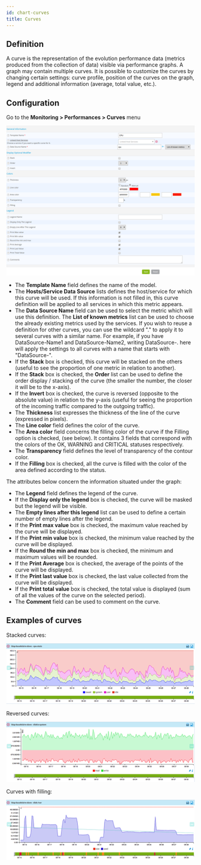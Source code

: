 ```yaml
---
id: chart-curves
title: Curves
---
```


## Definition

A curve is the representation of the evolution performance data (metrics produced from the collection of data) visible
via performance graphs. A graph may contain multiple curves. It is possible to customize the curves by changing certain
settings: curve profile, position of the curves on the graph, legend and additional information (average, total value, etc.).

## Configuration

Go to the **Monitoring \> Performances \> Curves** menu

![image](../assets/metrology/02addcurve.png)

* The **Template Name** field defines the name of the model.
* The **Hosts/Service Data Source** lists defines the host/service for which this curve will be used. If this information
  is not filled in, this curve definition will be applied to all services in which this metric appears.
* The **Data Source Name** field can be used to select the metric which will use this definition. The **List of known metrics**
  list can be used to choose the already existing metrics used by the services. If you wish to reuse a definition for other curves, you can use the wildcard "." to apply it to several curves with a similar name. For example, if you have DataSource-Name1 and DataSource-Name2, writing DataSource-. here will apply the settings to all curves with a name that starts with "DataSource-".
* If the **Stack** box is checked, this curve will be stacked on the others (useful to see the proportion of one metric in
  relation to another).
* If the **Stack** box is checked, the **Order** list can be used to define the order display / stacking of the curve (the
  smaller the number, the closer it will be to the x-axis).
* If the **Invert** box is checked, the curve is reversed (opposite to the absolute value) in relation to the y-axis (useful
  for seeing the proportion of the incoming traffic compared to the outgoing traffic).
* The **Thickness** list expresses the thickness of the line of the curve (expressed in pixels).
* The **Line color** field defines the color of the curve.
* The **Area color** field concerns the filling color of the curve if the Filling option is checked, (see below). It contains
  3 fields that correspond with the colors of the OK, WARNING and CRITICAL statuses respectively.
* The **Transparency** field defines the level of transparency of the contour color.
* If the **Filling** box is checked, all the curve is filled with the color of the area defined according to the status.

The attributes below concern the information situated under the graph:

* The **Legend** field defines the legend of the curve.
* If the **Display only the legend** box is checked, the curve will be masked but the legend will be visible.
* The **Empty lines after this legend** list can be used to define a certain number of empty lines after the legend.
* If the **Print max value** box is checked, the maximum value reached by the curve will be displayed.
* If the **Print min value** box is checked, the minimum value reached by the curve will be displayed.
* If the **Round the min and max** box is checked, the minimum and maximum values will be rounded.
* If the **Print Average** box is checked, the average of the points of the curve will be displayed.
* If the **Print last value** box is checked, the last value collected from the curve will be displayed.
* If the **Print total value** box is checked, the total value is displayed (sum of all the values of the curve on the selected period).
* The **Comment** field can be used to comment on the curve.

## Examples of curves

Stacked curves:

![image](../assets/metrology/02graphempile.png)

Reversed curves:

![image](../assets/metrology/02graphinverse.png)
 
Curves with filling:

![image](../assets/metrology/02graphremplissage.png)
